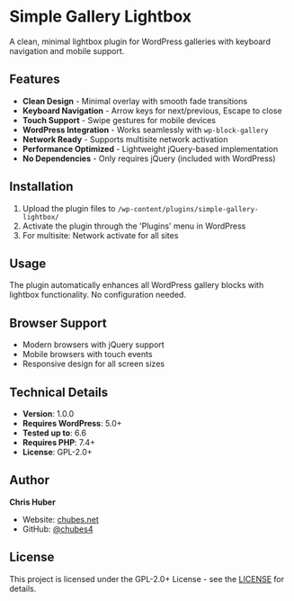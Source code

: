 # Simple Gallery Lightbox

A clean, minimal lightbox plugin for WordPress galleries with keyboard navigation and mobile support.

## Features

- **Clean Design** - Minimal overlay with smooth fade transitions
- **Keyboard Navigation** - Arrow keys for next/previous, Escape to close
- **Touch Support** - Swipe gestures for mobile devices
- **WordPress Integration** - Works seamlessly with `wp-block-gallery`
- **Network Ready** - Supports multisite network activation
- **Performance Optimized** - Lightweight jQuery-based implementation
- **No Dependencies** - Only requires jQuery (included with WordPress)

## Installation

1. Upload the plugin files to `/wp-content/plugins/simple-gallery-lightbox/`
2. Activate the plugin through the 'Plugins' menu in WordPress
3. For multisite: Network activate for all sites

## Usage

The plugin automatically enhances all WordPress gallery blocks with lightbox functionality. No configuration needed.

## Browser Support

- Modern browsers with jQuery support
- Mobile browsers with touch events
- Responsive design for all screen sizes

## Technical Details

- **Version**: 1.0.0
- **Requires WordPress**: 5.0+
- **Tested up to**: 6.6
- **Requires PHP**: 7.4+
- **License**: GPL-2.0+

## Author

**Chris Huber**
- Website: [chubes.net](https://chubes.net)
- GitHub: [@chubes4](https://github.com/chubes4)

## License

This project is licensed under the GPL-2.0+ License - see the [LICENSE](http://www.gnu.org/licenses/gpl-2.0.txt) for details.